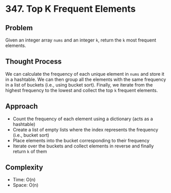 # 347. Top K Frequent Elements

## Problem
Given an integer array `nums` and an integer `k`, return the `k` most frequent elements.

## Thought Process
We can calculate the frequency of each unique element in `nums` and store it in a hashtable. We can then group all the elements with the same frequency in a list of buckets (i.e., using bucket sort). Finally, we iterate from the highest frequency to the lowest and collect the top `k` frequent elements.

## Approach
- Count the frequency of each element using a dictionary (acts as a hashtable)
- Create a list of empty lists where the index represents the frequency (i.e., bucket sort)
- Place elements into the bucket corresponding to their frequency
- Iterate over the buckets and collect elements in reverse and finally return `k` of them

## Complexity
- Time: O(n)
- Space: O(n)